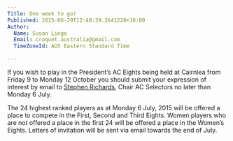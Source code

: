 ```yaml
---
Title: One week to go!
Published: 2015-06-29T12:40:39.3641228+10:00
Author:
  Name: Susan Linge
  Email: croquet.australia@gmail.com
  TimeZoneId: AUS Eastern Standard Time

---
```

If you wish to play in the President’s AC Eights being held at Cairnlea from Friday 9 to Monday 12 October you should submit your expression of interest by email to [Stephen Richards](mailto:acselectors@croquet-australia.com.au), Chair AC Selectors no later than Monday 6 July.

The 24 highest ranked players as at Monday 6 July, 2015 will be offered a place to compete in the First, Second and Third Eights.  Women players who are not offered a place in the first 24 will be offered a place in the Women’s Eights.  Letters of invitation will be sent via email towards the end of July.
